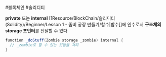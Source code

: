 ---
---

#블록체인 #솔리디티 

**private** 또는 **internal** [[Resource/BlockChain/솔리디티(Solidity)/Beginner/Lesson 1 - 좀비 공장 만들기/함수|함수]]에 인수로서 **구조체의 storage 포인터**를 전달할 수 있다

``` Java
function _doStuff(Zombie storage _zombie) internal {  
  // _zombie로 할 수 있는 것들을 처리  
}
```